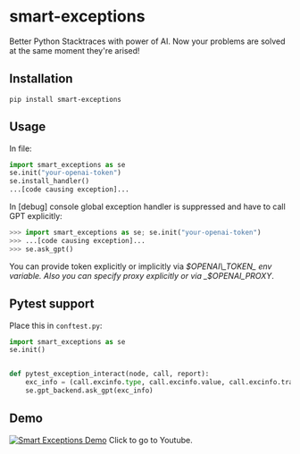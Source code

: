 # smart-exceptions
Better Python Stacktraces with power of AI.
Now your problems are solved at the same moment they're arised!

## Installation
```console
pip install smart-exceptions
```

## Usage
In file:
```python
import smart_exceptions as se
se.init("your-openai-token")
se.install_handler()
...[code causing exception]...
```
In [debug] console global exception handler is suppressed and have to call GPT explicitly:
```python
>>> import smart_exceptions as se; se.init("your-openai-token")
>>> ...[code causing exception]...
>>> se.ask_gpt()
```

You can provide token explicitly or implicitly via _$OPENAI\_TOKEN_ env variable.
Also you can specify proxy explicitly or via _$OPENAI\_PROXY_.

## Pytest support
Place this in `conftest.py`:
```python
import smart_exceptions as se
se.init()


def pytest_exception_interact(node, call, report):
    exc_info = (call.excinfo.type, call.excinfo.value, call.excinfo.traceback[0]._rawentry)
    se.gpt_backend.ask_gpt(exc_info)
```

## Demo
[![Smart Exceptions Demo](https://img.youtube.com/vi/XfaaJW_2RfU/0.jpg)](https://www.youtube.com/watch?v=XfaaJW_2RfU)
Click to go to Youtube.
